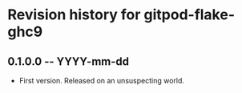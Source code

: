 # Revision history for gitpod-flake-ghc9

## 0.1.0.0 -- YYYY-mm-dd

* First version. Released on an unsuspecting world.

